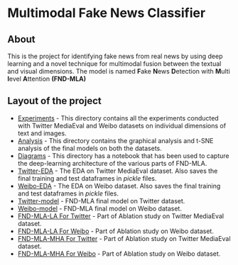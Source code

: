 # Multimodal Fake News Classifier

## About

This is the project for identifying fake news from real news by using deep learning 
and a novel technique for multimodal fusion between the textual and visual
dimensions. The model is named **F**ake **N**ews **D**etection with **M**ulti **l**evel **A**ttention **(FND-MLA)**

## Layout of the project
* [Experiments](./Experiments) - This directory contains all the experiments conducted with Twitter
MediaEval and Weibo datasets on individual dimensions of text and images.
* [Analysis](./Analysis) - This directory contains the graphical analysis and t-SNE analysis
of the final models on both the datasets.
* [Diagrams](./model-architecture) - This directory has a notebook that has been used to
capture the deep-learning architecture of the various parts of FND-MLA.
* [Twitter-EDA](Twitter_multimodal_EDA.ipynb) - The EDA on Twitter MediaEval dataset. Also saves
the final training and test dataframes in _pickle_ files.
* [Weibo-EDA](Weibo_multimodal_EDA.ipynb) - The EDA on Weibo dataset. Also saves
  the final training and test dataframes in _pickle_ files.
* [Twitter-model](Twitter_multimodal_classifier_MHA_Luong_Regularized.ipynb) - FND-MLA final model on Twitter
dataset.
* [Weibo-model](Weibo_multimodal_classifier_MHA_Luong_Regularized.ipynb) - FND-MLA final model on Weibo
  dataset.
* [FND-MLA-LA For Twitter](Twitter_multimodal_classifier_Scaled_Attention.ipynb) - Part of Ablation
study on Twitter MediaEval dataset.
* [FND-MLA-LA For Weibo](Weibo_multimodal_classifier_Scaled_Attention.ipynb) - Part of Ablation
  study on Weibo dataset.
* [FND-MLA-MHA For Twitter](Twitter_multimodal_classifier.ipynb) - Part of Ablation
  study on Twitter MediaEval dataset.
* [FND-MLA-MHA For Weibo](Weibo_multimodal_classifier.ipynb) - Part of Ablation
    study on Weibo dataset.